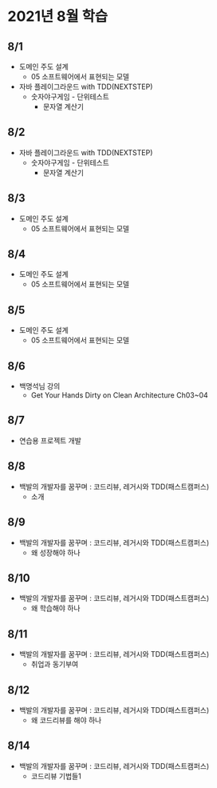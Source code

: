 # 2021년 8월 학습

## 8/1

- 도메인 주도 설계
  - 05 소프트웨어에서 표현되는 모델
- 자바 플레이그라운드 with TDD(NEXTSTEP)
  - 숫자야구게임 - 단위테스트
    - 문자열 계산기

## 8/2

- 자바 플레이그라운드 with TDD(NEXTSTEP)
  - 숫자야구게임 - 단위테스트
    - 문자열 계산기

## 8/3

- 도메인 주도 설계
  - 05 소프트웨어에서 표현되는 모델

## 8/4

- 도메인 주도 설계
  - 05 소프트웨어에서 표현되는 모델

## 8/5

- 도메인 주도 설계
  - 05 소프트웨어에서 표현되는 모델

## 8/6

- 백명석님 강의
  - Get Your Hands Dirty on Clean Architecture Ch03~04

## 8/7

- 연습용 프로젝트 개발

## 8/8

- 백발의 개발자를 꿈꾸며 : 코드리뷰, 레거시와 TDD(패스트캠퍼스)
  - 소개

## 8/9

- 백발의 개발자를 꿈꾸며 : 코드리뷰, 레거시와 TDD(패스트캠퍼스)
  - 왜 성장해야 하나

## 8/10

- 백발의 개발자를 꿈꾸며 : 코드리뷰, 레거시와 TDD(패스트캠퍼스)
  - 왜 학습해야 하나

## 8/11

- 백발의 개발자를 꿈꾸며 : 코드리뷰, 레거시와 TDD(패스트캠퍼스)
  - 취업과 동기부여

## 8/12

- 백발의 개발자를 꿈꾸며 : 코드리뷰, 레거시와 TDD(패스트캠퍼스)
  - 왜 코드리뷰를 해야 하나

## 8/14

- 백발의 개발자를 꿈꾸며 : 코드리뷰, 레거시와 TDD(패스트캠퍼스)
  - 코드리뷰 기법들1
